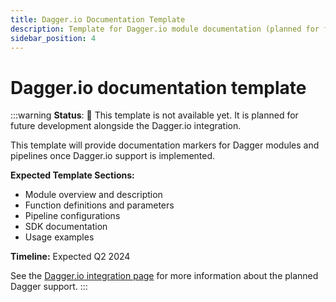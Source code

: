 ```yaml
---
title: Dagger.io Documentation Template  
description: Template for Dagger.io module documentation (planned for future development)
sidebar_position: 4
---
```


# Dagger.io documentation template

:::warning
**Status**: 🚧 This template is not available yet. It is planned for future development alongside the Dagger.io integration.

This template will provide documentation markers for Dagger modules and pipelines once Dagger.io support is implemented.

**Expected Template Sections:**
- Module overview and description
- Function definitions and parameters  
- Pipeline configurations
- SDK documentation
- Usage examples

**Timeline:** Expected Q2 2024

See the [Dagger.io integration page](../integrations/dagger.md) for more information about the planned Dagger support.
:::
